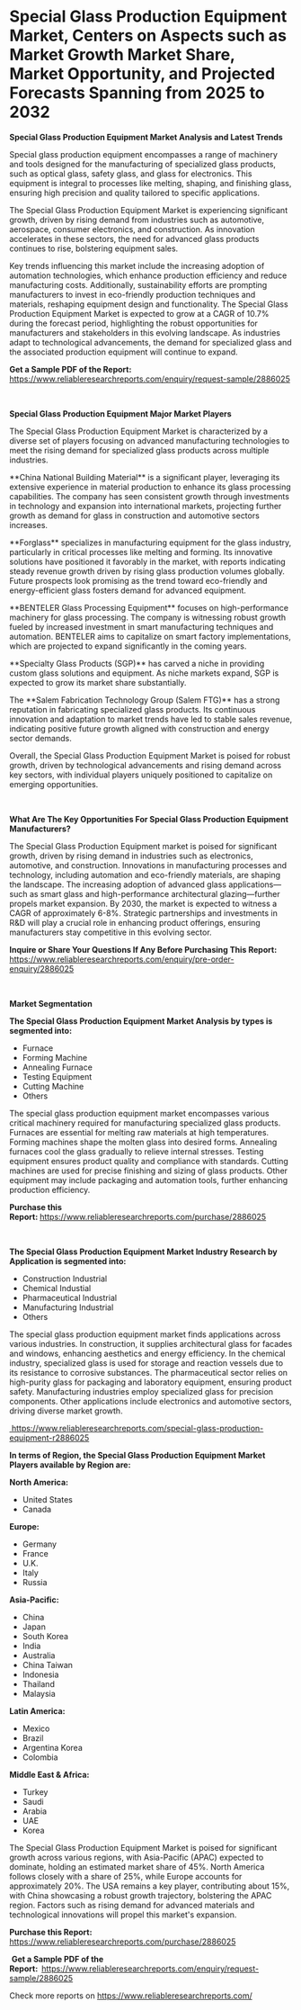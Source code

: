 <p><h1>Special Glass Production Equipment Market, Centers on Aspects such as Market Growth Market Share, Market Opportunity, and Projected Forecasts Spanning from 2025 to 2032</h1></p><p><strong>Special Glass Production Equipment Market Analysis and Latest Trends</strong></p>
<p><p>Special glass production equipment encompasses a range of machinery and tools designed for the manufacturing of specialized glass products, such as optical glass, safety glass, and glass for electronics. This equipment is integral to processes like melting, shaping, and finishing glass, ensuring high precision and quality tailored to specific applications.</p><p>The Special Glass Production Equipment Market is experiencing significant growth, driven by rising demand from industries such as automotive, aerospace, consumer electronics, and construction. As innovation accelerates in these sectors, the need for advanced glass products continues to rise, bolstering equipment sales.</p><p>Key trends influencing this market include the increasing adoption of automation technologies, which enhance production efficiency and reduce manufacturing costs. Additionally, sustainability efforts are prompting manufacturers to invest in eco-friendly production techniques and materials, reshaping equipment design and functionality. The Special Glass Production Equipment Market is expected to grow at a CAGR of 10.7% during the forecast period, highlighting the robust opportunities for manufacturers and stakeholders in this evolving landscape. As industries adapt to technological advancements, the demand for specialized glass and the associated production equipment will continue to expand.</p></p>
<p><strong>Get a Sample PDF of the Report:&nbsp;</strong> <a href="https://www.reliableresearchreports.com/enquiry/request-sample/2886025?utm_campaign=3322&utm_medium=2&utm_source=Github&utm_content=ia&utm_term=13032025&utm_id=special-glass-production-equipment">https://www.reliableresearchreports.com/enquiry/request-sample/2886025</a></p>
<p>&nbsp;</p>
<p><strong>Special Glass Production Equipment Major Market Players</strong></p>
<p><p>The Special Glass Production Equipment Market is characterized by a diverse set of players focusing on advanced manufacturing technologies to meet the rising demand for specialized glass products across multiple industries. </p><p>**China National Building Material** is a significant player, leveraging its extensive experience in material production to enhance its glass processing capabilities. The company has seen consistent growth through investments in technology and expansion into international markets, projecting further growth as demand for glass in construction and automotive sectors increases.</p><p>**Forglass** specializes in manufacturing equipment for the glass industry, particularly in critical processes like melting and forming. Its innovative solutions have positioned it favorably in the market, with reports indicating steady revenue growth driven by rising glass production volumes globally. Future prospects look promising as the trend toward eco-friendly and energy-efficient glass fosters demand for advanced equipment.</p><p>**BENTELER Glass Processing Equipment** focuses on high-performance machinery for glass processing. The company is witnessing robust growth fueled by increased investment in smart manufacturing techniques and automation. BENTELER aims to capitalize on smart factory implementations, which are projected to expand significantly in the coming years.</p><p>**Specialty Glass Products (SGP)** has carved a niche in providing custom glass solutions and equipment. As niche markets expand, SGP is expected to grow its market share substantially.</p><p>The **Salem Fabrication Technology Group (Salem FTG)** has a strong reputation in fabricating specialized glass products. Its continuous innovation and adaptation to market trends have led to stable sales revenue, indicating positive future growth aligned with construction and energy sector demands.</p><p>Overall, the Special Glass Production Equipment Market is poised for robust growth, driven by technological advancements and rising demand across key sectors, with individual players uniquely positioned to capitalize on emerging opportunities.</p></p>
<p>&nbsp;</p>
<p><strong>What Are The Key Opportunities For Special Glass Production Equipment Manufacturers?</strong></p>
<p><p>The Special Glass Production Equipment market is poised for significant growth, driven by rising demand in industries such as electronics, automotive, and construction. Innovations in manufacturing processes and technology, including automation and eco-friendly materials, are shaping the landscape. The increasing adoption of advanced glass applications—such as smart glass and high-performance architectural glazing—further propels market expansion. By 2030, the market is expected to witness a CAGR of approximately 6-8%. Strategic partnerships and investments in R&D will play a crucial role in enhancing product offerings, ensuring manufacturers stay competitive in this evolving sector.</p></p>
<p><strong>Inquire or Share Your Questions If Any Before Purchasing This Report:</strong> <a href="https://www.reliableresearchreports.com/enquiry/pre-order-enquiry/2886025?utm_campaign=3322&utm_medium=2&utm_source=Github&utm_content=ia&utm_term=13032025&utm_id=special-glass-production-equipment">https://www.reliableresearchreports.com/enquiry/pre-order-enquiry/2886025</a></p>
<p>&nbsp;</p>
<p><strong>Market Segmentation</strong></p>
<p><strong>The Special Glass Production Equipment Market Analysis by types is segmented into:</strong></p>
<p><ul><li>Furnace</li><li>Forming Machine</li><li>Annealing Furnace</li><li>Testing Equipment</li><li>Cutting Machine</li><li>Others</li></ul></p>
<p><p>The special glass production equipment market encompasses various critical machinery required for manufacturing specialized glass products. Furnaces are essential for melting raw materials at high temperatures. Forming machines shape the molten glass into desired forms. Annealing furnaces cool the glass gradually to relieve internal stresses. Testing equipment ensures product quality and compliance with standards. Cutting machines are used for precise finishing and sizing of glass products. Other equipment may include packaging and automation tools, further enhancing production efficiency.</p></p>
<p><strong>Purchase this Report:&nbsp;</strong><a href="https://www.reliableresearchreports.com/purchase/2886025?utm_campaign=3322&utm_medium=2&utm_source=Github&utm_content=ia&utm_term=13032025&utm_id=special-glass-production-equipment">https://www.reliableresearchreports.com/purchase/2886025</a></p>
<p>&nbsp;</p>
<p><strong>The Special Glass Production Equipment Market Industry Research by Application is segmented into:</strong></p>
<p><ul><li>Construction Industrial</li><li>Chemical Industial</li><li>Pharmaceutical Industrial</li><li>Manufacturing Industrial</li><li>Others</li></ul></p>
<p><p>The special glass production equipment market finds applications across various industries. In construction, it supplies architectural glass for facades and windows, enhancing aesthetics and energy efficiency. In the chemical industry, specialized glass is used for storage and reaction vessels due to its resistance to corrosive substances. The pharmaceutical sector relies on high-purity glass for packaging and laboratory equipment, ensuring product safety. Manufacturing industries employ specialized glass for precision components. Other applications include electronics and automotive sectors, driving diverse market growth.</p></p>
<p><a href="https://www.reliableresearchreports.com/special-glass-production-equipment-r2886025?utm_campaign=3322&utm_medium=2&utm_source=Github&utm_content=ia&utm_term=13032025&utm_id=special-glass-production-equipment">&nbsp;https://www.reliableresearchreports.com/special-glass-production-equipment-r2886025</a></p>
<p><strong>In terms of Region, the Special Glass Production Equipment Market Players available by Region are:</strong></p>
<p>
    <p> <strong> North America: </strong>
        <ul>
            <li>United States</li>
            <li>Canada</li>
        </ul>
        </p> 
    <p> <strong> Europe: </strong>
        <ul>
            <li>Germany</li>
            <li>France</li>
            <li>U.K.</li>
            <li>Italy</li>
            <li>Russia</li>
        </ul>
        </p> 
    <p> <strong> Asia-Pacific: </strong>
        <ul>
            <li>China</li>
            <li>Japan</li>
            <li>South Korea</li>
            <li>India</li>
            <li>Australia</li>
            <li>China Taiwan</li>
            <li>Indonesia</li>
            <li>Thailand</li>
            <li>Malaysia</li>
        </ul>
        </p> 
    <p> <strong> Latin America: </strong>
        <ul>
            <li>Mexico</li>
            <li>Brazil</li>
            <li>Argentina Korea</li>
            <li>Colombia</li>
        </ul>
        </p> 
    <p> <strong> Middle East & Africa: </strong>
        <ul>
            <li>Turkey</li>
            <li>Saudi</li>
            <li>Arabia</li>
            <li>UAE</li>
            <li>Korea</li>
        </ul>
    </p>
    </p>
<p><p>The Special Glass Production Equipment Market is poised for significant growth across various regions, with Asia-Pacific (APAC) expected to dominate, holding an estimated market share of 45%. North America follows closely with a share of 25%, while Europe accounts for approximately 20%. The USA remains a key player, contributing about 15%, with China showcasing a robust growth trajectory, bolstering the APAC region. Factors such as rising demand for advanced materials and technological innovations will propel this market's expansion.</p></p>
<p><strong>Purchase this Report: </strong><a href="https://www.reliableresearchreports.com/purchase/2886025?utm_campaign=3322&utm_medium=2&utm_source=Github&utm_content=ia&utm_term=13032025&utm_id=special-glass-production-equipment">https://www.reliableresearchreports.com/purchase/2886025</a></p>
<p>&nbsp;<strong>Get a Sample PDF of the Report:&nbsp;&nbsp;</strong><a href="https://www.reliableresearchreports.com/enquiry/request-sample/2886025?utm_campaign=3322&utm_medium=2&utm_source=Github&utm_content=ia&utm_term=13032025&utm_id=special-glass-production-equipment">https://www.reliableresearchreports.com/enquiry/request-sample/2886025</a></p>
<p><strong></strong></p>
<p>Check more reports on <a href="https://www.reliableresearchreports.com/?utm_campaign=3322&utm_medium=2&utm_source=Github&utm_content=ia&utm_term=13032025&utm_id=special-glass-production-equipment">https://www.reliableresearchreports.com/</a></p>